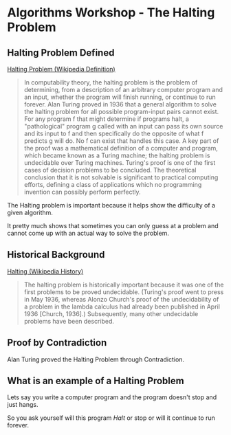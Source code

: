 # Algorithms Workshop - The Halting Problem

## Halting Problem Defined

[Halting Problem (Wikipedia Definition)](https://en.wikipedia.org/wiki/Halting_problem)

> In computability theory, the halting problem is the problem of determining, from a description of an arbitrary computer program and an input, whether the program will finish running, or continue to run forever. Alan Turing proved in 1936 that a general algorithm to solve the halting problem for all possible program-input pairs cannot exist. For any program f that might determine if programs halt, a "pathological" program g called with an input can pass its own source and its input to f and then specifically do the opposite of what f predicts g will do. No f can exist that handles this case. A key part of the proof was a mathematical definition of a computer and program, which became known as a Turing machine; the halting problem is undecidable over Turing machines. Turing's proof is one of the first cases of decision problems to be concluded. The theoretical conclusion that it is not solvable is significant to practical computing efforts, defining a class of applications which no programming invention can possibly perform perfectly.

The Halting problem is important because it helps show the difficulty of a given algorithm.

It pretty much shows that sometimes you can only guess at a problem and cannot come up with an actual way to solve the problem.

## Historical Background

[Halting (Wikipedia History)](https://en.wikipedia.org/wiki/Halting_problem#History)

> The halting problem is historically important because it was one of the first problems to be proved undecidable. (Turing's proof went to press in May 1936, whereas Alonzo Church's proof of the undecidability of a problem in the lambda calculus had already been published in April 1936 [Church, 1936].) Subsequently, many other undecidable problems have been described.

## Proof by Contradiction

Alan Turing proved the Halting Problem through Contradiction.

## What is an example of a Halting Problem

Lets say you write a computer program and the program doesn't stop and just hangs.

So you ask yourself will this program *Halt* or stop or will it continue to run forever.